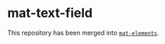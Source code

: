 # mat-text-field

This repository has been merged into [`mat-elements`](https://github.com/expandjs/mat-elements).
